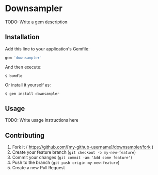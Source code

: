 # Downsampler

TODO: Write a gem description

## Installation

Add this line to your application's Gemfile:

```ruby
gem 'downsampler'
```

And then execute:

    $ bundle

Or install it yourself as:

    $ gem install downsampler

## Usage

TODO: Write usage instructions here

## Contributing

1. Fork it ( https://github.com/[my-github-username]/downsampler/fork )
2. Create your feature branch (`git checkout -b my-new-feature`)
3. Commit your changes (`git commit -am 'Add some feature'`)
4. Push to the branch (`git push origin my-new-feature`)
5. Create a new Pull Request
